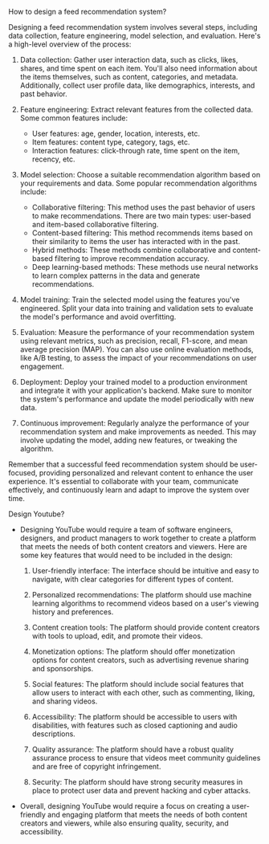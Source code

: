 How to design a feed recommendation system?

Designing a feed recommendation system involves several steps, including data collection, feature engineering, model selection, and evaluation. Here's a high-level overview of the process:

1. Data collection: Gather user interaction data, such as clicks, likes, shares, and time spent on each item. You'll also need information about the items themselves, such as content, categories, and metadata. Additionally, collect user profile data, like demographics, interests, and past behavior.

2. Feature engineering: Extract relevant features from the collected data. Some common features include:

   - User features: age, gender, location, interests, etc.
   - Item features: content type, category, tags, etc.
   - Interaction features: click-through rate, time spent on the item, recency, etc.

3. Model selection: Choose a suitable recommendation algorithm based on your requirements and data. Some popular recommendation algorithms include:

   - Collaborative filtering: This method uses the past behavior of users to make recommendations. There are two main types: user-based and item-based collaborative filtering.
   - Content-based filtering: This method recommends items based on their similarity to items the user has interacted with in the past.
   - Hybrid methods: These methods combine collaborative and content-based filtering to improve recommendation accuracy.
   - Deep learning-based methods: These methods use neural networks to learn complex patterns in the data and generate recommendations.

4. Model training: Train the selected model using the features you've engineered. Split your data into training and validation sets to evaluate the model's performance and avoid overfitting.

5. Evaluation: Measure the performance of your recommendation system using relevant metrics, such as precision, recall, F1-score, and mean average precision (MAP). You can also use online evaluation methods, like A/B testing, to assess the impact of your recommendations on user engagement.

6. Deployment: Deploy your trained model to a production environment and integrate it with your application's backend. Make sure to monitor the system's performance and update the model periodically with new data.

7. Continuous improvement: Regularly analyze the performance of your recommendation system and make improvements as needed. This may involve updating the model, adding new features, or tweaking the algorithm.

Remember that a successful feed recommendation system should be user-focused, providing personalized and relevant content to enhance the user experience. It's essential to collaborate with your team, communicate effectively, and continuously learn and adapt to improve the system over time.

Design Youtube?

- Designing YouTube would require a team of software engineers, designers, and product managers to work together to create a platform that meets the
  needs of both content creators and viewers. Here are some key features that would need to be included in the design:

   1. User-friendly interface: The interface should be intuitive and easy to navigate, with clear categories for different types of content.

   2. Personalized recommendations: The platform should use machine learning algorithms to recommend videos based on a user's viewing history and preferences.

   3. Content creation tools: The platform should provide content creators with tools to upload, edit, and promote their videos.

   4. Monetization options: The platform should offer monetization options for content creators, such as advertising revenue sharing and sponsorships.

   5. Social features: The platform should include social features that allow users to interact with each other, such as commenting, liking, and sharing videos.

   6. Accessibility: The platform should be accessible to users with disabilities, with features such as closed captioning and audio descriptions.

   7. Quality assurance: The platform should have a robust quality assurance process to ensure that videos meet community guidelines and are free of copyright           infringement.

   8. Security: The platform should have strong security measures in place to protect user data and prevent hacking and cyber attacks.

- Overall, designing YouTube would require a focus on creating a user-friendly and engaging platform that meets the needs of both content creators and viewers,     while also ensuring quality, security, and accessibility.
